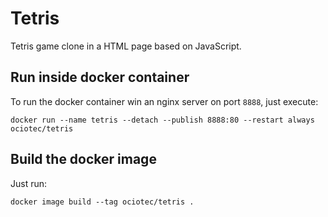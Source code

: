 # Tetris

Tetris game clone in a HTML page based on JavaScript.

## Run inside docker container

To run the docker container win an nginx server on port `8888`, just execute:

```
docker run --name tetris --detach --publish 8888:80 --restart always ociotec/tetris
```

## Build the docker image

Just run:

```
docker image build --tag ociotec/tetris .
```
